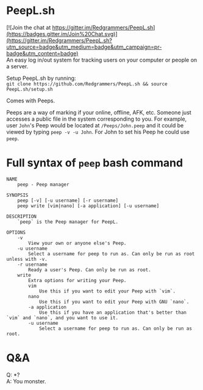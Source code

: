 # PeepL.sh
[![Join the chat at https://gitter.im/Redgrammers/PeepL.sh](https://badges.gitter.im/Join%20Chat.svg)](https://gitter.im/Redgrammers/PeepL.sh?utm_source=badge&utm_medium=badge&utm_campaign=pr-badge&utm_content=badge)<br/>
An easy log in/out system for tracking users on your computer or people on a server.

Setup PeepL.sh by running:<br/>
`git clone https://github.com/Redgrammers/PeepL.sh && source PeepL.sh/setup.sh`

Comes with Peeps.

Peeps are a way of marking if your online, offline, AFK, etc. Someone just accesses a public file in the system corresponding to you. For example, user `John`'s Peep would be located at `/Peeps/John.peep` and it could be viewed by typing `peep -v -u John`. For John to set his Peep he could use `peep`.

# Full syntax of `peep` bash command
```
NAME
	peep - Peep manager

SYNOPSIS
	peep [-v] [-u username] [-r username]
	peep write [vim|nano] [-a application] [-u username]

DESCRIPTION
	`peep` is the Peep manager for PeepL.

OPTIONS
	-v
		View your own or anyone else's Peep.
	-u username
		Select a username for peep to run as. Can only be run as root unless with -v.
	-r username
		Ready a user's Peep. Can only be run as root.
	write
		Extra options for writing your Peep.
		vim
			Use this if you want to edit your Peep with `vim`.
		nano
			Use this if you want to edit your Peep with GNU `nano`.
		-a application
			Use this if you have an application that's better than `vim` and `nano`, and you want to use it.
		-u username
			Select a username for peep to run as. Can only be run as root.
```

# Q&A
Q: *?<br/>
A: You monster.
